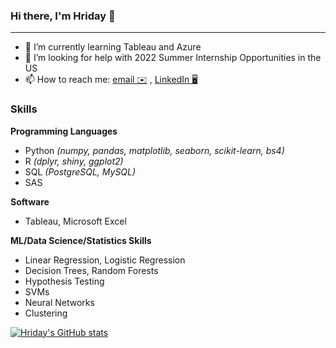 ### Hi there, I'm Hriday 👋

* * *

<!-- - 🔭 I’m currently working on-->
- 🌱 I’m currently learning Tableau and Azure
- 🤔 I’m looking for help with 2022 Summer Internship Opportunities in the US
- 📫 How to reach me: [email ✉️](mailto:hbaghar@uw.edu) , [LinkedIn 🖥](https://www.linkedin.com/in/hridaybaghar)
<!-- - 💻 Check out my [website](hbaghar.github.io)-->

### Skills
**Programming Languages**
- Python _(numpy, pandas, matplotlib, seaborn, scikit-learn, bs4)_
- R _(dplyr, shiny, ggplot2)_
- SQL _(PostgreSQL, MySQL)_
- SAS

**Software**
- Tableau, Microsoft Excel

**ML/Data Science/Statistics Skills**
- Linear Regression, Logistic Regression
- Decision Trees, Random Forests
- Hypothesis Testing
- SVMs
- Neural Networks
- Clustering

[![Hriday's GitHub stats](https://github-readme-stats.vercel.app/api?username=hbaghar&theme=midnight-purple&show_icons=true)](https://github.com/anuraghazra/github-readme-stats)
